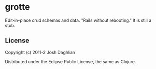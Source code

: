 # grotte

Edit-in-place crud schemas and data.  "Rails without rebooting."  It is still a stub.

## License

Copyright (c) 2011-2 Josh Daghlian

Distributed under the Eclipse Public License, the same as Clojure.
